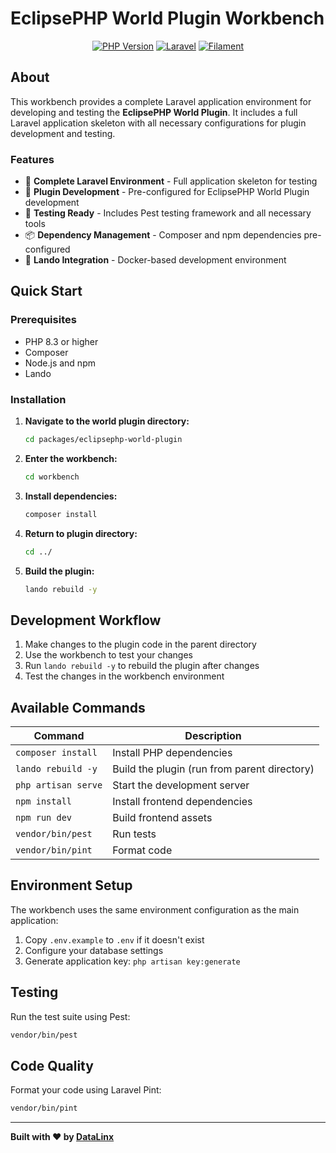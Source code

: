 # EclipsePHP World Plugin Workbench

<div style="text-align: center">

[![PHP Version](https://img.shields.io/badge/PHP-8.3+-777BB4?logo=php&logoColor=white)](https://php.net)
[![Laravel](https://img.shields.io/badge/Laravel-11.x-FF2D20?logo=laravel&logoColor=white)](https://laravel.com)
[![Filament](https://img.shields.io/badge/Filament-3.x-6366F1?logo=filament&logoColor=white)](https://filamentphp.com)

</div>

## About

This workbench provides a complete Laravel application environment for developing and testing the **EclipsePHP World Plugin**. It includes a full Laravel application skeleton with all necessary configurations for plugin development and testing.

### Features

- 🚀 **Complete Laravel Environment** - Full application skeleton for testing
- 🔧 **Plugin Development** - Pre-configured for EclipsePHP World Plugin development
- 🧪 **Testing Ready** - Includes Pest testing framework and all necessary tools
- 📦 **Dependency Management** - Composer and npm dependencies pre-configured
- 🐳 **Lando Integration** - Docker-based development environment

## Quick Start

### Prerequisites

- PHP 8.3 or higher
- Composer
- Node.js and npm
- Lando

### Installation

1. **Navigate to the world plugin directory:**
   ```bash
   cd packages/eclipsephp-world-plugin
   ```

2. **Enter the workbench:**
   ```bash
   cd workbench
   ```

3. **Install dependencies:**
   ```bash
   composer install
   ```

4. **Return to plugin directory:**
   ```bash
   cd ../
   ```

5. **Build the plugin:**
   ```bash
   lando rebuild -y
   ```

## Development Workflow

1. Make changes to the plugin code in the parent directory
2. Use the workbench to test your changes
3. Run `lando rebuild -y` to rebuild the plugin after changes
4. Test the changes in the workbench environment

## Available Commands

| Command | Description |
|---------|-------------|
| `composer install` | Install PHP dependencies |
| `lando rebuild -y` | Build the plugin (run from parent directory) |
| `php artisan serve` | Start the development server |
| `npm install` | Install frontend dependencies |
| `npm run dev` | Build frontend assets |
| `vendor/bin/pest` | Run tests |
| `vendor/bin/pint` | Format code |

## Environment Setup

The workbench uses the same environment configuration as the main application:

1. Copy `.env.example` to `.env` if it doesn't exist
2. Configure your database settings
3. Generate application key: `php artisan key:generate`

## Testing

Run the test suite using Pest:

```bash
vendor/bin/pest
```

## Code Quality

Format your code using Laravel Pint:

```bash
vendor/bin/pint
```

---

**Built with ❤️ by [DataLinx](https://www.datalinx.si/)** 